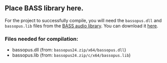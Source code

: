## Place BASS library here.
For the project to successfully compile, you will need the `bassopus.dll` and `bassopus.lib` files from the [BASS audio library](https://www.un4seen.com/bass.html). You can download it [here](https://www.un4seen.com/files/bassopus24.zip).
### Files needed for compilation:
- bassopus.dll (from: `bassopus24.zip/x64/bassopus.dll`)
- bassopus.lib (from: `bassopus24.zip/c/x64/bassopus.lib`)
